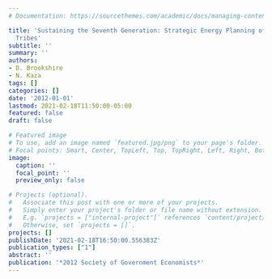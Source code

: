 ```yaml
---
# Documentation: https://sourcethemes.com/academic/docs/managing-content/

title: 'Sustaining the Seventh Generation: Strategic Energy Planning of American Indian
  Tribes'
subtitle: ''
summary: ''
authors:
- D. Brookshire
- N. Kaza
tags: []
categories: []
date: '2012-01-01'
lastmod: 2021-02-18T11:50:00-05:00
featured: false
draft: false

# Featured image
# To use, add an image named `featured.jpg/png` to your page's folder.
# Focal points: Smart, Center, TopLeft, Top, TopRight, Left, Right, BottomLeft, Bottom, BottomRight.
image:
  caption: ''
  focal_point: ''
  preview_only: false

# Projects (optional).
#   Associate this post with one or more of your projects.
#   Simply enter your project's folder or file name without extension.
#   E.g. `projects = ["internal-project"]` references `content/project/deep-learning/index.md`.
#   Otherwise, set `projects = []`.
projects: []
publishDate: '2021-02-18T16:50:00.556383Z'
publication_types: ["1"]
abstract: ''
publication: '*2012 Society of Government Economists*'
---
```

